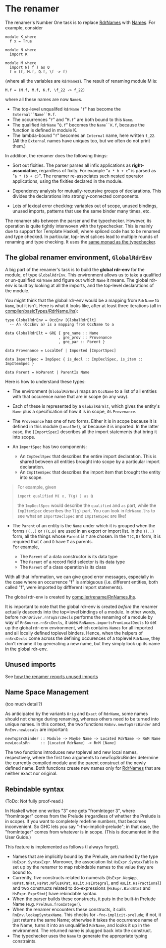 # The renamer


The renamer's Number One task is to replace [RdrNames](commentary/compiler/rdr-name-type) with [Names](commentary/compiler/name-type).  For example, consider

```wiki
module K where
  f x = True

module N where
  import K

module M where
  import N( f ) as Q
  f = (f, M.f, Q.f, \f -> f)
```


(where all the variables are `RdrName`s).  The result of renaming module M is:

```wiki
M.f = (M.f, M.f, K.f, \f_22 -> f_22)
```


where all these names are now `Name`s.

- The top-level unqualifed `RdrName` "`f`" has become the `External``Name``M.f`.  
- The occurrences "`f`" and "`M.f`" are both bound to this `Name`.  
- The qualified `RdrName` "`Q.f`" becomes the `Name``K.f`, because the function is defined in module K.  
- The lambda-bound "`f`" becomes an `Internal` name, here written `f_22`.  (All the `External` names have uniques too, but we often do not print them.)


In addition, the renamer does the following things:

- Sort out fixities. The parser parses all infix applications as **right-associative**, regardless of fixity.  For example "`a * b + c`" is parsed as "`a * (b + c)`".  The renamer re-associates such nested operator applications, using the fixities declared in the module.

- Dependency analysis for mutually-recursive groups of declarations.  This divides the declarations into strongly-connected components.

- Lots of lexical error checking: variables out of scope, unused bindings, unused imports, patterns that use the same binder many times, etc.


The renamer sits between the parser and the typechecker. However, its operation is quite tightly interwoven with the typechecker. This is mainly due to support for Template Haskell, where spliced code has to be renamed and type checked. In particular, top-level splices lead to multiple rounds of renaming and type checking.  It uses the [same monad as the typechecker](commentary/compiler/tc-rn-monad).

## The global renamer environment, `GlobalRdrEnv`


A big part of the renamer's task is to build the **global rdr-env** for the module, of type `GlobalRdrEnv`.  This environment allows us to take a qualified or un-qualified `RdrName` and figure out which `Name` it means.  The global rdr-env is built by looking at all the imports, and the top-level declarations of the module.


You might think that the global rdr-env would be a mapping from `RdrName` to `Name`, but it isn't.  Here is what it looks like, after at least three iterations (all in [compiler/basicTypes/RdrName.lhs](/trac/ghc/browser/ghc/compiler/basicTypes/RdrName.lhs)):

```wiki
type GlobalRdrEnv = OccEnv [GlobalRdrElt]
  -- An (OccEnv a) is a mapping from OccName to a

data GlobalRdrElt = GRE { gre_name :: Name
                        , gre_prov :: Provenance
                        , gre_par :: Parent }

data Provenance = LocalDef | Imported [ImportSpec]

data ImportSpec = ImpSpec { is_decl :: ImpDeclSpec, is_item ::  ImpItemSpec }

data Parent = NoParent | ParentIs Name
```


Here is how to understand these types:

- The environment (`GlobalRdrEnv`) maps an `OccName` to a list of all entities with that occurence name that are in scope (in any way).  

- Each of these is represented by a `GlobalRdrElt`, which gives the entity's `Name` plus a specification of how it is in scope, its `Provenance`.  

- The `Provenance` has one of two forms.  Either it is in scope because it is defined in this module (`LocalDef`), or because it is imported.  In the latter case, the `[ImportSpec]` describes all the import statements that bring it into scope. 

- An `ImportSpec` has two components: 

  - An `ImpDeclSpec` that describes the entire import declaration. This is shared between all entities brought into scope by a particular import declaration.
  - An `ImpItemSpec` that describes the import item that brought the entity into scope.

>
> For example, given
>
> ```wiki
> import qualified M( x, T(g) ) as Q
> ```
>
>
> the `ImpDeclSpec` would describe the `qualified` and `as` part, while the `ImpItemSpec` describes the `T(g)` part.  You can look in `RdrName.lhs` to see what an `ImportDeclSpec` and `ImpItemSpec` are like!

- The `Parent` of an entity is the `Name` under which it is grouped when the forms `T(..)` or `T(C,D)` are used in an export or import list.  In the `T(..)` form, all the things whose `Parent` is `T` are chosen.  In the `T(C,D)` form, it is required that `C` and `D` have `T` as parents.  
  For example, 

  - The `Parent` of a data constructor is its data type
  - The `Parent` of a record field selector is its data type
  - The `Parent` of a class operation is its class


With all that information, we can give good error messages, especially in the case where an occurrence "f" is ambiguous (i.e. different entities, both called "f", were imported by diffferent import statements).


The global rdr-env is created by [compiler/rename/RnNames.lhs](/trac/ghc/browser/ghc/compiler/rename/RnNames.lhs).


It is important to note that the global rdr-env is created  *before* the renamer actually descends into the top=level bindings of a module. In other words, before `TcRnDriver.rnTopSrcDecls` performs the renaming of a module by way of `RnSource.rnSrcDecls`, it uses `RnNames.importsFromLocalDecls` to set up the global rdr-env environment, which contains `Names` for all imported and all locally defined toplevel binders.  Hence, when the helpers of `rnSrcDecls` come across the defining occurences of a toplevel `RdrName`, they don't rename it by generating a new name, but they simply look up its name in the global rdr-env. 

## Unused imports


See [how the renamer reports unused imports](commentary/compiler/unused-imports)

## Name Space Management


(too much detail?)


As anticipated by the variants `Orig` and `Exact` of `RdrName`, some names should not change during renaming, whereas others need to be turned into unique names. In this context, the two functions `RnEnv.newTopSrcBinder` and `RnEnv.newLocals` are important: 

```wiki
newTopSrcBinder :: Module -> Maybe Name -> Located RdrName -> RnM Name
newLocalsRn     :: [Located RdrName] -> RnM [Name]
```


The two functions introduces new toplevel and new local names, respectively, where the first two arguments to newTopSrcBinder determine the currently compiled module and the parent construct of the newly defined name. Both functions create new names only for [RdrNames](commentary/compiler/rdr-name-type) that are neither exact nor original. 

## Rebindable syntax


(ToDo: Not fully proof-read.)


In Haskell when one writes "3" one gets "fromInteger 3", where "fromInteger" comes from the Prelude (regardless of whether the Prelude is in scope). If you want to completely redefine numbers, that becomes inconvenient. So GHC lets you say "-fno-implicit-prelude"; in that case, the "fromInteger" comes from whatever is in scope. (This is documented in the User Guide.) 


This feature is implemented as follows (I always forget). 

- Names that are implicitly bound by the Prelude, are marked by the type `HsExpr.SyntaxExpr`. Moreover, the association list `HsExpr.SyntaxTable` is set up by the renamer to map rebindable names to the value they are bound to. 
- Currently, five constructs related to numerals (`HsExpr.NegApp`, `HsPat.NPat`, `HsPat.NPlusKPat`, `HsLit.HsIntegral`, and `HsLit.HsFractional`) and two constructs related to do-expressions (`HsExpr.BindStmt` and `HsExpr.ExprStmt`) have rebindable syntax. 
- When the parser builds these constructs, it puts in the built-in Prelude Name (e.g. `PrelNum.fromInteger`). 
- When the renamer encounters these constructs, it calls `RnEnv.lookupSyntaxName`. This checks for `-fno-implicit-prelude`; if not, it just returns the same Name; otherwise it takes the occurrence name of the Name, turns it into an unqualified `RdrName`, and looks it up in the environment. The returned name is plugged back into the construct. 
- The typechecker uses the `Name` to generate the appropriate typing constraints. 
